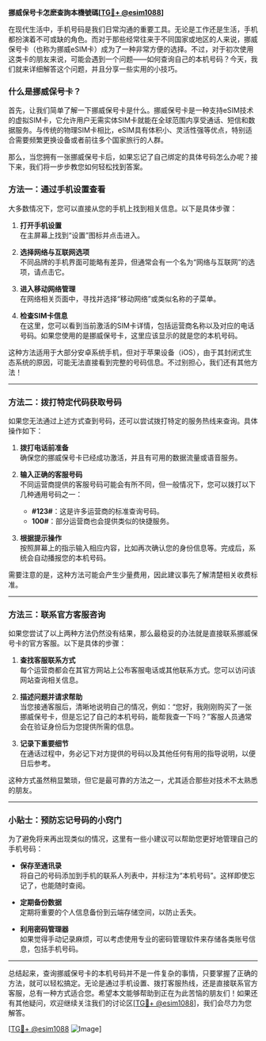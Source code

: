 **挪威保号卡怎麽查詢本機號碼[[TG💪+ @esim1088](https://t.me/s/esim1088)]**

在现代生活中，手机号码是我们日常沟通的重要工具。无论是工作还是生活，手机都扮演着不可或缺的角色。而对于那些经常往来于不同国家或地区的人来说，挪威保号卡（也称为挪威eSIM卡）成为了一种非常方便的选择。不过，对于初次使用这类卡的朋友来说，可能会遇到一个问题——如何查询自己的本机号码？今天，我们就来详细解答这个问题，并且分享一些实用的小技巧。

### 什么是挪威保号卡？

首先，让我们简单了解一下挪威保号卡是什么。挪威保号卡是一种支持eSIM技术的虚拟SIM卡，它允许用户无需实体SIM卡就能在全球范围内享受通话、短信和数据服务。与传统的物理SIM卡相比，eSIM具有体积小、灵活性强等优点，特别适合需要频繁更换设备或者前往多个国家旅行的人群。

那么，当您拥有一张挪威保号卡后，如果忘记了自己绑定的具体号码怎么办呢？接下来，我们将一步步教您如何轻松找到答案。

### 方法一：通过手机设置查看

大多数情况下，您可以直接从您的手机上找到相关信息。以下是具体步骤：

1. **打开手机设置**  
   在主屏幕上找到“设置”图标并点击进入。

2. **选择网络与互联网选项**  
   不同品牌的手机界面可能略有差异，但通常会有一个名为“网络与互联网”的选项，请点击它。

3. **进入移动网络管理**  
   在网络相关页面中，寻找并选择“移动网络”或类似名称的子菜单。

4. **检查SIM卡信息**  
   在这里，您可以看到当前激活的SIM卡详情，包括运营商名称以及对应的电话号码。如果您使用的是挪威保号卡，这里应该显示的就是您的本机号码。

这种方法适用于大部分安卓系统手机，但对于苹果设备（iOS），由于其封闭式生态系统的原因，可能无法直接看到完整的号码信息。不过别担心，我们还有其他方法！

---

### 方法二：拨打特定代码获取号码

如果您无法通过上述方式查到号码，还可以尝试拨打特定的服务热线来查询。具体操作如下：

1. **拨打电话前准备**  
   确保您的挪威保号卡已经成功激活，并且有可用的数据流量或语音服务。

2. **输入正确的客服号码**  
   不同运营商提供的客服号码可能会有所不同，但一般情况下，您可以拨打以下几种通用号码之一：
   - **#123#**：这是许多运营商的标准查询号码。
   - **100#**：部分运营商也会提供类似的快捷服务。

3. **根据提示操作**  
   按照屏幕上的指示输入相应内容，比如再次确认您的身份信息等。完成后，系统会自动播报您的本机号码。

需要注意的是，这种方法可能会产生少量费用，因此建议事先了解清楚相关收费标准。

---

### 方法三：联系官方客服咨询

如果您尝试了以上两种方法仍然没有结果，那么最稳妥的办法就是直接联系挪威保号卡的官方客服。以下是具体的步骤：

1. **查找客服联系方式**  
   每个运营商都会在其官方网站上公布客服电话或其他联系方式。您可以访问该网站查询相关信息。

2. **描述问题并请求帮助**  
   当您接通客服后，清晰地说明自己的情况，例如：“您好，我刚刚购买了一张挪威保号卡，但是忘记了自己的本机号码，能帮我查一下吗？”客服人员通常会在验证身份后为您提供所需的信息。

3. **记录下重要细节**  
   在通话过程中，务必记下对方提供的号码以及其他任何有用的指导说明，以便日后参考。

这种方式虽然稍显繁琐，但它是最可靠的方法之一，尤其适合那些对技术不太熟悉的朋友。

---

### 小贴士：预防忘记号码的小窍门

为了避免将来再出现类似的情况，这里有一些小建议可以帮助您更好地管理自己的手机号码：

- **保存至通讯录**  
  将自己的号码添加到手机的联系人列表中，并标注为“本机号码”。这样即使忘记了，也能随时查阅。

- **定期备份数据**  
  定期将重要的个人信息备份到云端存储空间，以防止丢失。

- **利用密码管理器**  
  如果觉得手动记录麻烦，可以考虑使用专业的密码管理软件来存储各类账号信息，包括手机号码。

---

总结起来，查询挪威保号卡的本机号码并不是一件复杂的事情，只要掌握了正确的方法，就可以轻松搞定。无论是通过手机设置、拨打客服热线，还是直接联系官方客服，总有一种方式适合您。希望本文能够帮助到正在为此苦恼的朋友们！如果还有其他疑问，欢迎继续关注我们的讨论区[[TG💪+ @esim1088](https://t.me/s/esim1088)]，我们会尽力为您解答。

[[TG💪+ @esim1088](https://t.me/s/esim1088) ![Image](https://i.postimg.cc/4NQfJmqS/Snipaste-2025-05-13-00-14-12.png)]